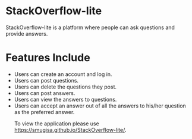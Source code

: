 # StackOverflow-lite
StackOverflow-lite is a platform where people can ask questions and provide answers. 

<h1>Features Include</h1>
<ul>
<li>Users can create an account and log in.</li>
<li>Users can post questions.</li>
<li>Users can delete the questions they post.</li>
<li>Users can post answers.</li>
<li>Users can view the answers to questions.</li>
<li>Users can accept an answer out of all the answers to his/her question as the preferred answer.</li>
</u>

To view the application please use https://smugisa.github.io/StackOverflow-lite/.
